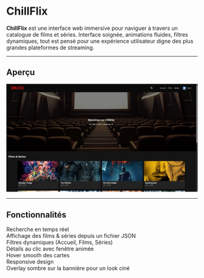 #  ChillFlix

**ChillFlix** est une interface web immersive pour naviguer à travers un catalogue de films et séries. Interface soignée, animations fluides, filtres dynamiques, tout est pensé pour une expérience utilisateur digne des plus grandes plateformes de streaming.

---

##  Aperçu

![Aperçu de ChillFlix](./img/screens/preview.png)

---

##  Fonctionnalités

 Recherche en temps réel  
 Affichage des films & séries depuis un fichier JSON  
 Filtres dynamiques (Accueil, Films, Séries)  
 Détails au clic avec fenêtre animée  
 Hover smooth des cartes  
 Responsive design  
 Overlay sombre sur la bannière pour un look ciné

